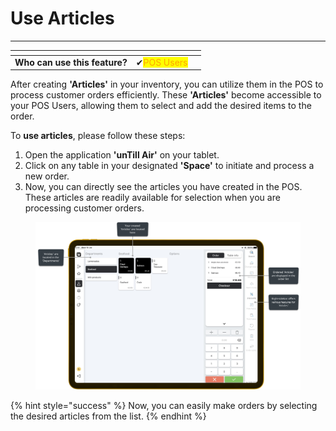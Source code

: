 # Use Articles

***

<table data-card-size="large" data-view="cards"><thead><tr><th></th><th></th><th></th></tr></thead><tbody><tr><td><strong>Who can use this feature?</strong></td><td><span data-gb-custom-inline data-tag="emoji" data-code="2714">✔</span><mark style="color:orange;">POS Users</mark></td><td></td></tr></tbody></table>

After creating **'Articles'** in your inventory, you can utilize them in the POS to process customer orders efficiently. These **'Articles'** become accessible to your POS Users, allowing them to select and add the desired items to the order.

To **use articles**, please follow these steps:

1. Open the application **'unTill Air'** on your tablet.
2. Click on any table in your designated **'Space'** to initiate and process a new order.
3. Now, you can directly see the articles you have created in the POS. These articles are readily available for selection when you are processing customer orders.

<figure><img src="../../../images/articles-pos-tablet.png" alt=""><figcaption></figcaption></figure>

{% hint style="success" %}
Now, you can easily make orders by selecting the desired articles from the list.
{% endhint %}

